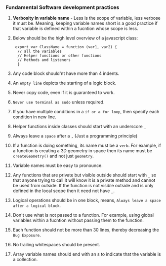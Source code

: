 ### Fundamental Software development practices
1. **Verbosity in variable name** - 
Less is the scope of variable, less verbose it must be. Meaning, keeping variable names short is a good practice if that variable is defined within a fucntion whose scope is less.
2. Below should be the high level overview of a javascript class:

        export var ClassName = function (var1, var2) {
         // all the variables
         // Helper functions or other functions
         // Methods and listeners
         }
        
3. Any code block should'nt have more than 4 indents.
4. An `empty line` depicts the starting of a logic block.
5. Never copy code, even if it is guaranteed to work.
6. `Never use terminal as sudo` unless required.
7. If you have multiple conditions in a `if or a for loop`, then specify each condition in new line.
8. Helper functions inside classes should start with an underscore `_`
9. Always leave a `space` after a `,` (Just a programming principle)
10. If a function is doing something, its name must be a `verb`. For example, if a function is creating a 3D geometry in space then its name must be `createGeometry()` and not just `geometry`.
11. Variable names must be easy to pronounce.
12. Any functions that are private but visible outside should start with `_` so that anyone trying to call it will know it is a private method and cannot be used from outside.
If the function is not visible outside and is only defined in the local scope then it need not have `_`.
13. Logical operations should be in one block, means, `Always leave a space after a logical block`.
14. Don't use what is not passed to a function. For example, using global variables within a fucntion without passing them to the function.
15. Each function should not be more than 30 lines, thereby decreasing the `Bug Exposure`.
16. No trailing whitespaces should be present.
17. Array variable names should end with an s to indicate that the variable is a collection.
